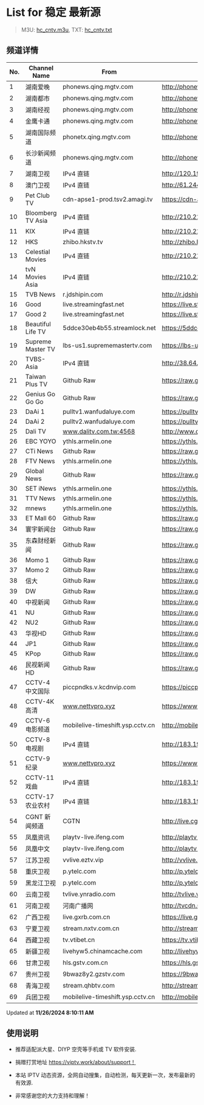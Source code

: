 # List for **稳定 最新源**

> M3U: [hc_cntv.m3u](./hc_cntv.m3u ), TXT: [hc_cntv.txt](./txt/hc_cntv.txt )

## 频道详情

| No. | Channel Name | From | Source |
| --- | ------------ | ---- | ------ |
| 1 | 湖南爱晚 | phonews.qing.mgtv.com | <http://phonews.qing.mgtv.com/nn_live/nn_x64/dWlwPTEwMy4zOS4yMjYuMTAwJnFpZD0mY2RuZXhfaWQ9d3NfcGhvbmUzJnM9YjUyNjAwZjU3ZDIxNGU0MmY3NWM1ZGE0MmEzZGQ5MjAmdWlkPSZ1dWlkPTM2MzU2Nzk0MTg5N2EyZjVlOGQ2M2Q3ZjMwNzkxMjNlLTY3MjdlMjY0JnY9MiZhcz0wJmVzPTE3MzI1ODY0MTE,/HNGGMPP360.m3u8> |
| 2 | 湖南都市 | phonews.qing.mgtv.com | <http://phonews.qing.mgtv.com/nn_live/nn_x64/dWlwPTEwMy4zOS4yMjYuMTAwJnFpZD0mY2RuZXhfaWQ9d3NfcGhvbmUzJnM9M2RkNDEwNWE4ZmZjMTI0ZTU5YzQ1N2ViNDJiMTZiOTYmdWlkPSZ1dWlkPWM5MTFkOTY2YTFlYWU2YjIxZmU2ODliYzU3OWQ3ZjBiLTY3MjdlMjY0JnY9MiZhcz0wJmVzPTE3MzI1ODA5NDA,/HNDSMPP360.m3u8> |
| 3 | 湖南经视 | phonews.qing.mgtv.com | <http://phonews.qing.mgtv.com/nn_live/nn_x64/dWlwPTEwMy4zOS4yMjYuMTAwJnFpZD0mY2RuZXhfaWQ9d3NfcGhvbmUzJnM9ZGY1Mzg2MDQ4MjQ2ODk4MDY4ODY3NjA0ODViNzE0NGEmdWlkPSZ1dWlkPTQ3NjU4YWJlNjU4YmJlZDk5YmYzMDI2MTUyNmYwMzczLTY3MjdlMjY0JnY9MiZhcz0wJmVzPTE3MzI1ODI1MTg,/HNJSMPP360.m3u8> |
| 4 | 金鹰卡通 | phonews.qing.mgtv.com | <http://phonews.qing.mgtv.com/nn_live/nn_x64/dWlwPTEwMy4zOS4yMjYuMTAwJnFpZD0mY2RuZXhfaWQ9d3NfcGhvbmUzJnM9OTNiMDliYjI2ODE1ODdkZjg1N2Y2MDEwMDdiODBhZjQmdWlkPSZ1dWlkPTI5MTlmNDkxMTZiOTc3Zjg5M2QwMjc2YjJkNWQ1YTVlLTY3MjdlMjY0JnY9MiZhcz0wJmVzPTE3MzI1ODE3NDM,/JYKTMPP360.m3u8> |
| 5 | 湖南国际频道 | phonetx.qing.mgtv.com | <http://phonetx.qing.mgtv.com/nn_live/nn_x64/dWlwPTEwMy4zOS4yMjYuMTAwJnFpZD0mY2RuZXhfaWQ9dHhfcGhvbmVfbGl2ZSZzPTI4NGUxYmRlYzQ3YmM1YjdlMjdmYjdhOWM2ZGI3OTVhJnVpZD0mdXVpZD00OGYyZmFkYTM0MjBjMTdhNmEzZTU4N2Y5YWI0ZjI2Ni02NzI3ZTI2NCZ2PTImYXM9MCZlcz0xNzMyNTkyMzQ4/HNGJMPP360.m3u8> |
| 6 | 长沙新闻频道 | phonews.qing.mgtv.com | <http://phonews.qing.mgtv.com/nn_live/nn_x64/dWlwPTEwMy4zOS4yMjYuMTAwJnFpZD0mY2RuZXhfaWQ9d3NfcGhvbmUzJnM9NzliNzM1MjFkNmU5Y2I2NWQ5NzllZGQ5YTE1M2U3MGMmdWlkPSZ1dWlkPTcxMGY2YzllMDUxZDFmMWE3MTlhYTI0YTJjYjcwOGJhLTY3MjdlMjY0JnY9MiZhcz0wJmVzPTE3MzI1OTAxNjQ,/CSXWMPP360.m3u8> |
| 7 | 湖南卫视 | IPv4 直链 | <http://120.196.232.43:8088/rrs03.hw.gmcc.net/PLTV/651/224/3221226698/1.m3u8> |
| 8 | 澳门卫视 | IPv4 直链 | <http://61.244.22.4/ch1/ch1.live/playlist.m3u8> |
| 9 | Pet Club TV | cdn-apse1-prod.tsv2.amagi.tv | <https://cdn-apse1-prod.tsv2.amagi.tv/linear/amg01076-lightningintern-petclub-samsungnz/playlist.m3u8> |
| 10 | Bloomberg TV Asia | IPv4 直链 | <http://210.210.155.37/dr9445/h/h03/index.m3u8> |
| 11 | KIX | IPv4 直链 | <http://210.210.155.37/dr9445/h/h07/index.m3u8> |
| 12 | HKS | zhibo.hkstv.tv | <http://zhibo.hkstv.tv/livestream/mutfysrq/playlist.m3u8> |
| 13 | Celestial Movies | IPv4 直链 | <http://210.210.155.37/dr9445/h/h14/index.m3u8> |
| 14 | tvN Movies Asia | IPv4 直链 | <http://210.210.155.37/dr9445/h/h21/index.m3u8> |
| 15 | TVB News | r.jdshipin.com | <http://r.jdshipin.com/CkuBd> |
| 16 | Good | live.streamingfast.net | <https://live.streamingfast.net/osmflivech1.m3u8> |
| 17 | Good 2 | live.streamingfast.net | <https://live.streamingfast.net/osmflivech2.m3u8> |
| 18 | Beautiful Life TV | 5ddce30eb4b55.streamlock.net | <https://5ddce30eb4b55.streamlock.net/bltvhd/bltv1/playlist.m3u8> |
| 19 | Supreme Master TV | lbs-us1.suprememastertv.com | <https://lbs-us1.suprememastertv.com/720p.m3u8> |
| 20 | TVBS-Asia | IPv4 直链 | <http://38.64.72.148/hls/modn/list/4005/playlist.m3u8> |
| 21 | Taiwan Plus TV | Github Raw | <https://raw.githubusercontent.com/ChiSheng9/iptv/master/TV78.m3u8> |
| 22 | Genius Go Go Go | Github Raw | <https://raw.githubusercontent.com/ChiSheng9/iptv/master/TV26.m3u8> |
| 23 | DaAi 1 | pulltv1.wanfudaluye.com | <https://pulltv1.wanfudaluye.com/live/tv1.m3u8> |
| 24 | DaAi 2 | pulltv2.wanfudaluye.com | <https://pulltv2.wanfudaluye.com/live/tv2.m3u8> |
| 25 | Dali TV | www.dalitv.com.tw:4568 | <http://www.dalitv.com.tw:4568/live/dali/index.m3u8> |
| 26 | EBC YOYO | ythls.armelin.one | <https://ythls.armelin.one/channel/UCiWRSesvSYmY7YOyz0tv_zQ.m3u8> |
| 27 | CTi News | Github Raw | <https://raw.githubusercontent.com/ChiSheng9/iptv/master/TV28.m3u8> |
| 28 | FTV News | ythls.armelin.one | <https://ythls.armelin.one/channel/UC2VmWn8dAqkzlQqvy02E1PA.m3u8> |
| 29 | Global News | Github Raw | <https://raw.githubusercontent.com/ChiSheng9/iptv/master/TV02.m3u8> |
| 30 | SET iNews | ythls.armelin.one | <https://ythls.armelin.one/channel/UCoNYj9OFHZn3ACmmeRCPwbA.m3u8> |
| 31 | TTV News | ythls.armelin.one | <https://ythls.armelin.one/channel/UC8ROUUjHzEQm-ndb69CX8Ww.m3u8> |
| 32 | mnews | ythls.armelin.one | <https://ythls.armelin.one/channel/UC4LjkybVKXCDlneVXlKAbmw.m3u8> |
| 33 | ET Mall 60 | Github Raw | <https://raw.githubusercontent.com/ChiSheng9/iptv/master/TV18.m3u8> |
| 34 | 寰宇新闻台 | Github Raw | <https://raw.githubusercontent.com/ChiSheng9/iptv/master/TV02.m3u8> |
| 35 | 东森财经新闻 | Github Raw | <https://raw.githubusercontent.com/ChiSheng9/iptv/master/TV03.m3u8> |
| 36 | Momo 1 | Github Raw | <https://raw.githubusercontent.com/ChiSheng9/iptv/master/TV04.m3u8> |
| 37 | Momo 2 | Github Raw | <https://raw.githubusercontent.com/ChiSheng9/iptv/master/TV05.m3u8> |
| 38 | 信大 | Github Raw | <https://raw.githubusercontent.com/ChiSheng9/iptv/master/TV07.m3u8> |
| 39 | DW | Github Raw | <https://raw.githubusercontent.com/ChiSheng9/iptv/master/TV08.m3u8> |
| 40 | 中视新闻 | Github Raw | <https://raw.githubusercontent.com/ChiSheng9/iptv/master/TV09.m3u8> |
| 41 | NU | Github Raw | <https://raw.githubusercontent.com/ChiSheng9/iptv/master/TV10.m3u8> |
| 42 | NU2 | Github Raw | <https://raw.githubusercontent.com/ChiSheng9/iptv/master/TV14.m3u8> |
| 43 | 华视HD | Github Raw | <https://raw.githubusercontent.com/ChiSheng9/iptv/master/TV12.m3u8> |
| 44 | JP1 | Github Raw | <https://raw.githubusercontent.com/ChiSheng9/iptv/master/TV15.m3u8> |
| 45 | KPop | Github Raw | <https://raw.githubusercontent.com/ChiSheng9/iptv/master/TV16.m3u8> |
| 46 | 民视新闻HD | Github Raw | <https://raw.githubusercontent.com/ChiSheng9/iptv/master/TV17.m3u8> |
| 47 | CCTV-4 中文国际 | piccpndks.v.kcdnvip.com | <https://piccpndks.v.kcdnvip.com/audio/cctv4_2.m3u8> |
| 48 | CCTV-4K 高清 | www.nettvpro.xyz | <https://www.nettvpro.xyz/player/videojs.php?url=https://liveop.cctv.cn/hls/4KHD/playlist.m3u8> |
| 49 | CCTV-6 电影频道 | mobilelive-timeshift.ysp.cctv.cn | <http://mobilelive-timeshift.ysp.cctv.cn/timeshift/ysp/2013693901/timeshift.m3u8?delay=0> |
| 50 | CCTV-8 电视剧 | IPv4 直链 | <http://183.196.25.171:808/hls/77/index.m3u8> |
| 51 | CCTV-9 纪录 | www.nettvpro.xyz | <https://www.nettvpro.xyz/player/videojs.php?url=http://123.184.28.3/hlslive-tx-cdn.ysp.cctv.cn/012/2024078603.m3u8> |
| 52 | CCTV-11 戏曲 | IPv4 直链 | <http://183.196.25.171:808/hls/11/index.m3u8> |
| 53 | CCTV-17 农业农村 | IPv4 直链 | <http://183.196.25.171:808/hls/93/index.m3u8> |
| 54 | CGNT 新闻频道 | CGTN | <http://live.cgtn.com/1000/prog_index.m3u8> |
| 55 | 凤凰资讯 | playtv-live.ifeng.com | <http://playtv-live.ifeng.com/live/06OLEEWQKN4_audio.m3u8> |
| 56 | 凤凰中文 | playtv-live.ifeng.com | <http://playtv-live.ifeng.com/live/06OLEGEGM4G_audio.m3u8> |
| 57 | 江苏卫视 | vvlive.eztv.vip | <http://vvlive.eztv.vip/hwsstnew/hwsstnew.m3u8?auth_key=1710810832-0-0-70d15b6eab3c5342adefba848a4d9067> |
| 58 | 重庆卫视 | p.ytelc.com | <http://p.ytelc.com/videojs.php?id=https://sjlivecdn9.cbg.cn/202411260403/app_2/_definst_/ls_2.stream/chunklist.m3u8> |
| 59 | 黑龙江卫视 | p.ytelc.com | <http://p.ytelc.com/videojs.php?id=https://idclive.hljtv.com:4430/live/hljws_own.m3u8> |
| 60 | 云南卫视 | tvlive.ynradio.com | <http://tvlive.ynradio.com/live/yunnanweishi/chunks.m3u8> |
| 61 | 河南卫视 | 河南广播网 | <http://tvcdn.stream3.hndt.com/tv/65c4a6d5017e1000b2b6ea2500000000_transios/playlist.m3u8?wsSecret=8eea3ae079fb3c98e611c79d8840cf58&wsTime=1732565569> |
| 62 | 广西卫视 | live.gxrb.com.cn | <https://live.gxrb.com.cn/tv/gxtvlive01/index.m3u8> |
| 63 | 宁夏卫视 | stream.nxtv.com.cn | <http://stream.nxtv.com.cn/wspd/sd/live.m3u8?_upt=64f521b41732705256> |
| 64 | 西藏卫视 | tv.vtibet.cn | <https://tv.vtibet.cn/live/tzNmj6ZxiPW7ws.m3u8?secret=3472eea388491b9e9ebc8e057deda87c&time=6744d95f> |
| 65 | 新疆卫视 | livehyw5.chinamcache.com | <http://livehyw5.chinamcache.com/hyw/zb01.m3u8?txSecret=ac4608d03b3fec4557d137827a3f4bb6&txTime=95A66655> |
| 66 | 甘肃卫视 | hls.gstv.com.cn | <https://hls.gstv.com.cn/49048r/6e1sy2.m3u8> |
| 67 | 贵州卫视 | 9bwaz8y2.gzstv.com | <https://9bwaz8y2.gzstv.com/live/CH01_lo.m3u8?txSecret=6a415336b85283381a8308215d392a03&txTime=6744D807> |
| 68 | 青海卫视 | stream.qhbtv.com | <http://stream.qhbtv.com/qhws/sd/live.m3u8?_upt=bcfb52a01732565055> |
| 69 | 兵团卫视 | mobilelive-timeshift.ysp.cctv.cn | <http://mobilelive-timeshift.ysp.cctv.cn/timeshift/ysp/2022606701/timeshift.m3u8?delay=0> |

Updated at **11/26/2024 8:10:11 AM**

## 使用说明

- 推荐适配派大星、DIYP 空壳等手机或 TV 软件安装.

- 捐赠打赏地址 <https://viptv.work/about/support！>

- 本站 IPTV 动态资源，全网自动搜集，自动检测，每天更新一次，发布最新的有效源.

- 非常感谢您的大力支持和理解！
